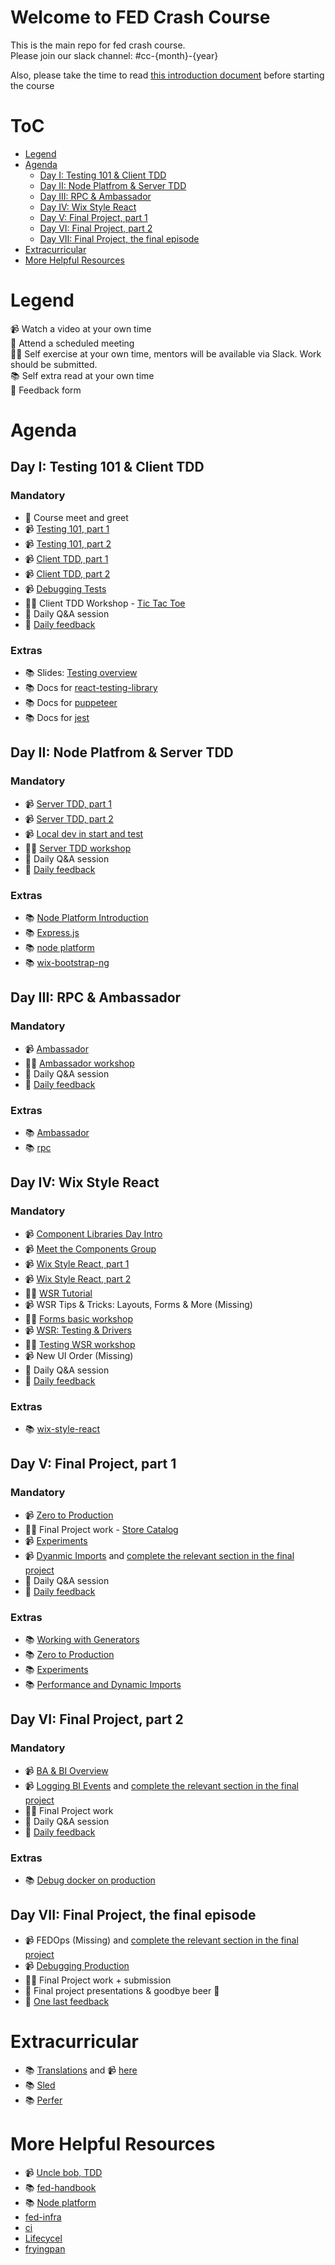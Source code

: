 # Welcome to FED Crash Course

This is the main repo for fed crash course.\
Please join our slack channel: #cc-{month}-{year}

Also, please take the time to read [this introduction document](https://docs.google.com/document/d/1GugijNwhSogpheGWaNw0Egl6-UGqPLFOv9VL7gH2Als/edit#) before starting the course

# ToC
* [Legend](#legend)
* [Agenda](#agenda)
  * [Day I: Testing 101 & Client TDD](#day-i-testing-101--client-tdd)
  * [Day II: Node Platfrom & Server TDD](#day-ii-node-platfrom--server-tdd)
  * [Day III: RPC & Ambassador](#day-iii-rpc--ambassador)
  * [Day IV: Wix Style React](#day-iv-wix-style-react)
  * [Day V: Final Project, part 1](#day-v-final-project-part-1)
  * [Day VI: Final Project, part 2](#day-vi-final-project-part-2)
  * [Day VII: Final Project, the final episode](#day-vii-final-project-the-final-episode)
* [Extracurricular](#extracurricular)
* [More Helpful Resources](#more-helpful-resources)

# Legend

📹 Watch a video at your own time\
📅 Attend a scheduled meeting\
🧑‍💻 Self exercise at your own time, mentors will be available via Slack. Work should be submitted.\
📚 Self extra read at your own time\
📝 Feedback form

# Agenda

## Day I: Testing 101 & Client TDD

### Mandatory
- 📅 Course meet and greet
- 📹 [Testing 101, part 1](https://drive.google.com/open?id=1sjIa8b1os-HrMiav0pTIBsUN6PufnPkZ)
- 📹 [Testing 101, part 2](https://drive.google.com/open?id=1J9Ckz3pOH4r3DFdG3ArMwGpw2vI1PG9-)
- 📹 [Client TDD, part 1](https://drive.google.com/open?id=1NetzbBNtyWFb7_RLDuS3J7YDTb0pkqUS)
- 📹 [Client TDD, part 2](https://drive.google.com/open?id=1Nyljsdl4LdieimyxUTDFQuYsxZ4xPs6E)
- 📹 [Debugging Tests](https://drive.google.com/file/d/1k-Ajqa2mbD_azK4T4f2t8fGOyzV50JTJ/view?usp=sharing)
- 🧑‍💻 Client TDD Workshop - [Tic Tac Toe](./exercises/client-tdd/)
- 📅 Daily Q&A session
- 📝 [Daily feedback](https://forms.gle/Hcn6PPfBfTh42A3L8)

### Extras
- 📚 Slides: [Testing overview](https://slides.com/yanivefraim-3/testing-workshop-3#/)
- 📚 Docs for [react-testing-library](https://testing-library.com/docs/react-testing-library/api)
- 📚 Docs for [puppeteer](https://github.com/puppeteer/puppeteer)
- 📚 Docs for [jest](https://jestjs.io/docs/en/getting-started.html)

## Day II: Node Platfrom & Server TDD

### Mandatory
- 📹 [Server TDD, part 1](https://drive.google.com/open?id=1tYkaLJ69CTPd7ire-IfICAuTnTdofwHi)
- 📹 [Server TDD, part 2](https://drive.google.com/open?id=1vY3hXGbxB5v6F2ocK8_1_WnD75yb8HHN)
- 📹 [Local dev in start and test](https://drive.google.com/open?id=1W4KWwo5obkKaIvWXEreAs4gKlH_RbWkm)
- 🧑‍💻 [Server TDD workshop](./exercises/server-tdd/)
- 📅 Daily Q&A session
- 📝 [Daily feedback](https://forms.gle/hdkJ2A6f3PtZWAhb7)

### Extras
- 📚 [Node Platform Introduction](./docs/node-platform-introduction.md)
- 📚 [Express.js](https://expressjs.com/)
- 📚 [node platform](https://github.com/wix-platform/wix-node-platform)
- 📚 [wix-bootstrap-ng](https://github.com/wix-platform/wix-node-platform/tree/master/bootstrap/wix-bootstrap-ng)

## Day III: RPC & Ambassador

### Mandatory
- 📹 [Ambassador](https://drive.google.com/open?id=1jo97JAbD2CXRsQyaA0nqaaXRqZ-OdG5E)
- 🧑‍💻 [Ambassador workshop](./exercises/ambassador/)
- 📅 Daily Q&A session
- 📝 [Daily feedback](https://forms.gle/uYoJ7iB5yXpJDqkh6)

### Extras
- 📚 [Ambassador](https://github.com/wix-private/ambassador)
- 📚 [rpc](https://github.com/wix-platform/wix-node-platform/tree/master/rpc)

## Day IV: Wix Style React

### Mandatory
- 📹 [Component Libraries Day Intro](https://drive.google.com/open?id=1aU67U6KOOmOUDWZsBX3B2zcNZffBtOKk)
- 📹 [Meet the Components Group](https://drive.google.com/open?id=1noJctWMrytZkhwDYO_Qphm3p8hTWXE3B)
- 📹 [Wix Style React, part 1](https://drive.google.com/open?id=1v5saSb4gps07FPXCgtlX4n960nZF6ueI)
- 📹 [Wix Style React, part 2](https://drive.google.com/open?id=10kfdLL-I1UB_4KJH_Zxhf9uHeSURtVQ0)
- 🧑‍💻 [WSR Tutorial](https://github.com/wix-private/wsr-tutorial-docs)
- 📹 WSR Tips & Tricks: Layouts, Forms & More (Missing)
- 🧑‍💻 [Forms basic workshop](https://github.com/wix-a/wsr-form)
- 📹 [WSR: Testing & Drivers](https://drive.google.com/open?id=1GI72QiVWoqBgoH6oN3gcfni0o0Rz2Ejh)
- 🧑‍💻 [Testing WSR workshop](https://github.com/wix-a/wsr-form#exercise-2---test-your-application)
- 📹 New UI Order (Missing)
- 📅 Daily Q&A session
- 📝 [Daily feedback](https://forms.gle/nXc19ZbXUqm9QvHdA)

### Extras
- 📚 [wix-style-react](https://github.com/wix/wix-style-react)

## Day V: Final Project, part 1
### Mandatory
- 📹 [Zero to Production](https://drive.google.com/file/d/1R8Oq3v8GT4PdwLzGknA2BxsXeu6xMqt3/view?usp=sharing)
- 🧑‍💻 Final Project work - [Store Catalog](./exercises/final-project/)
- 📹 [Experiments](https://drive.google.com/file/d/1I9qblvfN7nE6ZaX9wPoh5nbA7iiHE9tY/view?usp=sharing)
- 📹 [Dyanmic Imports](https://drive.google.com/file/d/1b5obOEjDw1Oiva89jmZ9KSdij5WwV8Kw/view?usp=sharing) and [complete the relevant section in the final project](https://github.com/wix-a/fed-crash-course/tree/master/exercises/final-project#get-a-small-bundle-size)
- 📅 Daily Q&A session
- 📝 [Daily feedback](https://forms.gle/Ns56BvfQYfkHoGmt5)

### Extras
- 📚 [Working with Generators](https://github.com/wix-private/fed-handbook/blob/master/WORKING_WITH_GENERATORS.md)
- 📚 [Zero to Production](https://github.com/wix-private/fed-handbook/blob/master/ZERO_TO_PRODUCTION.md)
- 📚 [Experiments](https://github.com/wix-private/fed-handbook/blob/master/EXPERIMENTS.md)
- 📚 [Performance and Dynamic Imports](https://docs.google.com/document/d/18tCnZAIuOoyTHaK0Pxn2PBdLWOcI4J-VJ58ZVKAvn-w/edit?usp=sharing)

## Day VI: Final Project, part 2
### Mandatory
- 📹 [BA & BI Overview](https://drive.google.com/file/d/1m4TwcudYgtwWGP1eoLPshQRPtNaLcjpO/view?usp=sharing)
- 📹 [Logging BI Events](https://drive.google.com/file/d/15KK1OAydcz1tVIv_Ps2How9-XaIFiyF7/view?usp=sharing) and [complete the relevant section in the final project](https://github.com/wix-a/fed-crash-course/tree/master/exercises/final-project#analytics)
- 🧑‍💻 Final Project work
- 📅 Daily Q&A session
- 📝 [Daily feedback](https://forms.gle/FfGsGzXC4gwrUkp4A)

### Extras
- 📚 [Debug docker on production](https://github.com/wix-platform/wix-node-platform/blob/115389d21545b9a8abaf0fdf0eb90049a1756d79/bootstrap/docs/production.md#ssh-to-server)

## Day VII: Final Project, the final episode
- 📹 FEDOps (Missing) and [complete the relevant section in the final project](https://github.com/wix-a/fed-crash-course/tree/master/exercises/final-project#monitoring)
- 📹 [Debugging Production](https://drive.google.com/open?id=163Aen0g0k6akGjR3GZLa3yg0KMutuNMG)
- 🧑‍💻 Final Project work + submission
- 📅 Final project presentations & goodbye beer 🍻
- 📝 [One last feedback](https://forms.gle/6x1qFxERpgcsVCWZ7)

# Extracurricular
- 📚 [Translations](https://github.com/wix-private/fed-handbook/blob/master/TRANSLATION.md) and 📹 [here](https://drive.google.com/file/d/1amyAHNPOYj4zsXyCWK_Hi0tS-sTfs42Q/view?usp=sharing)
- 📚 [Sled](https://wix-private.github.io/sled/)
- 📚 [Perfer](https://github.com/wix-private/perfer)

# More Helpful Resources

- 📹 [Uncle bob, TDD](https://www.youtube.com/watch?v=GvAzrC6-spQ)
- 📚 [fed-handbook](https://github.com/wix-private/fed-handbook)
- 📚 [Node platform](https://github.com/wix-platform/wix-node-platform)
- [fed-infra](https://github.com/wix-private/fed-infra)
- [ci](http://ci.dev.wix/)
- [Lifecycel](https://lifecycle.wix.com/cp/#)
- [fryingpan](http://fryingpan.wixpress.com/services)
